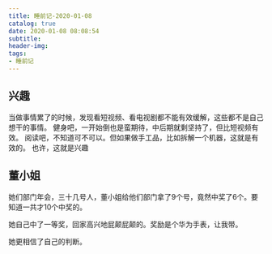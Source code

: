 ```yaml
---
title: 睡前记-2020-01-08
catalog: true
date: 2020-01-08 08:08:54
subtitle:
header-img:
tags:
- 睡前记
---
```

## 兴趣
当做事情累了的时候，发现看短视频、看电视剧都不能有效缓解，这些都不是自己想干的事情。
健身吧，一开始倒也是蛮期待，中后期就剩坚持了，但比短视频有效。
阅读吧，不知道可不可以。但如果做手工品，比如拆解一个机器，这就是有效的。
也许，这就是兴趣



## 董小姐

她们部门年会，三十几号人，董小姐给他们部门拿了9个号，竟然中奖了6个。要知道一共才10个中奖的。

她自己中了一等奖，回家高兴地屁颠屁颠的。奖励是个华为手表，让我带。

她更相信了自己的判断。

